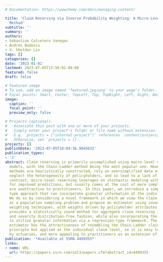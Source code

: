 ```yaml
---
# Documentation: https://wowchemy.com/docs/managing-content/

title: 'Claim Reserving via Inverse Probability Weighting: A Micro-Level Chain-Ladder
  Method'
subtitle: ''
summary: ''
authors:
- Sebastian Calcetero Vanegas
- Andrei Badescu
- X. Sheldon Lin
tags: []
categories: []
date: '2023-01-01'
lastmod: 2023-07-05T13:56:01-04:00
featured: false
draft: false

# Featured image
# To use, add an image named `featured.jpg/png` to your page's folder.
# Focal points: Smart, Center, TopLeft, Top, TopRight, Left, Right, BottomLeft, Bottom, BottomRight.
image:
  caption: ''
  focal_point: ''
  preview_only: false

# Projects (optional).
#   Associate this post with one or more of your projects.
#   Simply enter your project's folder or file name without extension.
#   E.g. `projects = ["internal-project"]` references `content/project/deep-learning/index.md`.
#   Otherwise, set `projects = []`.
projects: []
publishDate: '2023-07-05T18:04:36.904563Z'
publication_types:
- '2'
abstract: Claim reserving is primarily accomplished using macro-level or aggregate
  models, with the Chain-Ladder method being the most popular one. However, these
  methods are heuristically constructed, rely on oversimplified data assumptions,
  neglect the heterogeneity of policyholders, and so lead to a lack of accuracy. In
  contrast, micro-level reserving leverages on stochastic modeling with granular information
  for improved predictions, but usually comes at the cost of more complex models that
  are unattractive to practitioners. In this paper, we introduce a simplistic macro-level
  type approach that can incorporate granular information at the individual level.
  We do so by considering a novel framework in which we view the claim reserving problem
  as a population sampling problem and propose an estimator using inverse probability
  weighting techniques, with weights driven by policyholder attributes. The framework
  provides a statistically sound method for aggregate claim reserving in a frequency
  and severity distribution-free fashion, while also incorporating the capability
  to utilize granular information via a regression-type framework. The resulting reserve
  estimator has the attractiveness of resembling the Chain-Ladder claim development
  principle but applied at the individual claim level, so it is easy to interpret
  by actuaries, and more appealing to practitioners as an extension of a macro-model.
publication: '*Available at SSRN 4499355*'
links:
- name: URL
  url: https://papers.ssrn.com/sol3/papers.cfm?abstract_id=4499355
---
```

